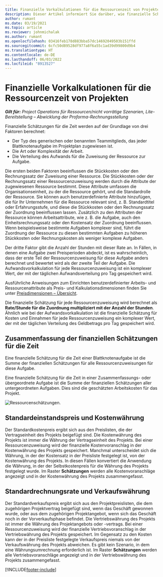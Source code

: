 ```yaml
---
title: Finanzielle Vorkalkulationen für die Ressourcenzeit von Projekten
description: Dieser Artikel informiert Sie darüber, wie finanzielle Schätzungen für Zeitangaben berechnet werden.
author: rumant
ms.date: 03/19/2021
ms.topic: article
ms.reviewer: johnmichalak
ms.author: rumant
ms.openlocfilehash: 03416feb178d883bba57dc14692049503b151ffd
ms.sourcegitcommit: 6cfc50d89528df977a8f6a55c1ad39d99800d9b4
ms.translationtype: HT
ms.contentlocale: de-DE
ms.lasthandoff: 06/03/2022
ms.locfileid: "8913527"
---
```

# <a name="financial-estimates-for-resource-time-on-projects"></a>Finanzielle Vorkalkulationen für die Ressourcenzeit von Projekten

_**Gilt für:** Project Operations für Ressourcen/nicht vorrätige Szenarien, Lite-Bereitstellung – Abwicklung der Proforma-Rechnungsstellung_

Finanzielle Schätzungen für die Zeit werden auf der Grundlage von drei Faktoren berechnet: 

- Der Typ des generischen oder benannten Teammitglieds, das jeder Blattknotenaufgabe im Projektplan zugewiesen ist. 
- Die Art oder Komplexität der Arbeit.
- Die Verteilung des Aufwands für die Zuweisung der Ressource zur Aufgabe. 

Die ersten beiden Faktoren beeinflussen die Stückkosten oder den Rechnungssatz der Zuweisung einer Ressource. Die Stückkosten oder der Rechnungssatz einer Ressourcenzuweisung werden durch die Attribute der zugewiesenen Ressource bestimmt. Diese Attribute umfassen die Organisationseinheit, zu der die Ressource gehört, und die Standardrolle der Ressource. Sie können auch benutzerdefinierte Attribute hinzufügen, die für Ihr Unternehmen für die Ressource relevant sind, z. B. Standardtitel oder Erfahrungsstufe, und diese die Stückkosten oder den Rechnungssatz der Zuordnung beeinflussen lassen.
Zusätzlich zu den Attributen der Ressource können Arbeitsattribute, wie z. B. die Aufgabe, auch den Einheitsrechnungssatz oder den Kostensatz der Zuordnung beeinflussen. Wenn beispielsweise bestimmte Aufgaben komplexer sind, führt die Zuordnung der Ressource zu diesen bestimmten Aufgaben zu höheren Stückkosten oder Rechnungskosten als weniger komplexe Aufgaben.   

Der dritte Faktor gibt die Anzahl der Stunden mit dieser Rate an. In Fällen, in denen eine Aufgabe zwei Preisperioden abdeckt, ist es wahrscheinlich, dass der erste Teil der Ressourcenzuweisung für diese Aufgabe anders berechnet und bewertet wird als der zweite Teil der Aufgabe. Die Aufwandsvorkalkulation für jede Ressourcenzuweisung ist ein komplexer Wert, der mit der täglichen Aufwandsverteilung pro Tag gespeichert wird.

Ausführliche Anweisungen zum Einrichten benutzerdefinierter Arbeits- und Ressourcenattribute als Preis- und Kalkulationsdimensionen finden Sie unter [Preisdimensionen – Übersicht](../pricing-costing/pricing-dimensions-overview.md).

Die finanzielle Schätzung für jede Ressourcenzuweisung wird berechnet als **Rate/Stunde für die Zuordnung multipliziert mit der Anzahl der Stunden**.  Ähnlich wie bei der Aufwandsvorkalkulation ist die finanzielle Schätzung für Kosten und Einnahmen für jede Ressourcenzuweisung ein komplexer Wert, der mit der täglichen Verteilung des Geldbetrags pro Tag gespeichert wird. 

## <a name="summarizing-financial-estimates-for-time"></a>Zusammenfassung der finanziellen Schätzungen für die Zeit
Eine finanzielle Schätzung für die Zeit einer Blattknotenaufgabe ist die Summe der finanziellen Schätzungen für alle Ressourcenzuweisungen für diese Aufgabe.

Eine finanzielle Schätzung für die Zeit in einer Zusammenfassungs- oder übergeordnete Aufgabe ist die Summe der finanziellen Schätzungen aller untergeordneten Aufgaben. Dies sind die geschätzten Arbeitskosten für das Projekt. 

![Ressourcenschätzungen.](./media/navigation12.png)

## <a name="default-cost-price-and-cost-currency"></a>Standardeinstandspreis und Kostenwährung

Der Standardkostenpreis ergibt sich aus den Preislisten, die der Vertragseinheit des Projekts beigefügt sind. Die Kostenwährung des Projekts ist immer die Währung der Vertragseinheit des Projekts. Bei einer Ressourcenzuweisung wird der finanzielle Kostenvoranschlag in der Kostenwährung des Projekts gespeichert. Manchmal unterscheidet sich die Währung, in der der Kostensatz in der Preisliste festgelegt ist, von der Kostenwährung des Projekts. In diesen Fällen konvertiert die Anwendung die Währung, in der der Selbstkostenpreis für die Währung des Projekts festgelegt wurde. Im Raster **Schätzungen** werden alle Kostenvoranschläge angezeigt und in der Kostenwährung des Projekts zusammengefasst. 

## <a name="default-bill-rate-and-sales-currency"></a>Standardrechnungsrate und Verkaufswährung

Der Standardverkaufspreis ergibt sich aus den Projektpreislisten, die dem zugehörigen Projektvertrag beigefügt sind, wenn das Geschäft gewonnen wurde, oder aus dem zugehörigen Projektangebot, wenn sich das Geschäft noch in der Vorverkaufsphase befindet. Die Vertriebswährung des Projekts ist immer die Währung des Projektangebots oder -vertrags. Bei einer Ressourcenzuweisung wird der finanzielle Vertriebsvoranschlag in der Vertriebswährung des Projekts gespeichert. Im Gegensatz zu den Kosten kann der in der Preisliste festgelegte Verkaufspreis niemals von der Verkaufswährung des Projekts abweichen. Es gibt kein Szenario, in dem eine Währungsumrechnung erforderlich ist. Im Raster **Schätzungen** werden alle Vertriebsvoranschläge angezeigt und in der Vertriebswährung des Projekts zusammengefasst. 

[!INCLUDE[footer-include](../includes/footer-banner.md)]
